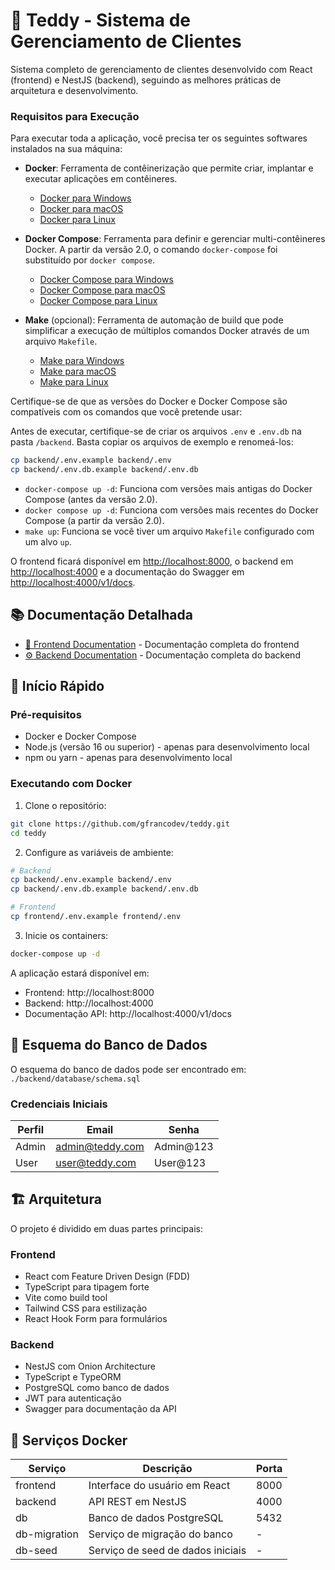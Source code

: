 # 🧸 Teddy - Sistema de Gerenciamento de Clientes

Sistema completo de gerenciamento de clientes desenvolvido com React (frontend) e NestJS (backend), seguindo as melhores práticas de arquitetura e desenvolvimento.
### Requisitos para Execução

Para executar toda a aplicação, você precisa ter os seguintes softwares instalados na sua máquina:

- **Docker**: Ferramenta de contêinerização que permite criar, implantar e executar aplicações em contêineres.
    - [Docker para Windows](https://docs.docker.com/desktop/install/windows-install/)
    - [Docker para macOS](https://docs.docker.com/desktop/install/mac-install/)
    - [Docker para Linux](https://docs.docker.com/desktop/install/linux-install/)

- **Docker Compose**: Ferramenta para definir e gerenciar multi-contêineres Docker. A partir da versão 2.0, o comando `docker-compose` foi substituído por `docker compose`.
    - [Docker Compose para Windows](https://docs.docker.com/compose/install/)
    - [Docker Compose para macOS](https://docs.docker.com/compose/install/)
    - [Docker Compose para Linux](https://docs.docker.com/compose/install/)

- **Make** (opcional): Ferramenta de automação de build que pode simplificar a execução de múltiplos comandos Docker através de um arquivo `Makefile`.
    - [Make para Windows](http://gnuwin32.sourceforge.net/packages/make.htm)
    - [Make para macOS](https://formulae.brew.sh/formula/make)
    - [Make para Linux](https://www.gnu.org/software/make/)

Certifique-se de que as versões do Docker e Docker Compose são compatíveis com os comandos que você pretende usar:

Antes de executar, certifique-se de criar os arquivos `.env` e `.env.db` na pasta `/backend`. Basta copiar os arquivos de exemplo e renomeá-los:
```bash
cp backend/.env.example backend/.env
cp backend/.env.db.example backend/.env.db
```

- `docker-compose up -d`: Funciona com versões mais antigas do Docker Compose (antes da versão 2.0).
- `docker compose up -d`: Funciona com versões mais recentes do Docker Compose (a partir da versão 2.0).
- `make up`: Funciona se você tiver um arquivo `Makefile` configurado com um alvo `up`.

O frontend ficará disponível em [http://localhost:8000](http://localhost:8000), o backend em [http://localhost:4000](http://localhost:4000) e a documentação do Swagger em [http://localhost:4000/v1/docs](http://localhost:4000/v1/docs).

## 📚 Documentação Detalhada

- [📱 Frontend Documentation](./frontend/README.md) - Documentação completa do frontend
- [⚙️ Backend Documentation](./backend/README.md) - Documentação completa do backend

## 🚀 Início Rápido

### Pré-requisitos
- Docker e Docker Compose
- Node.js (versão 16 ou superior) - apenas para desenvolvimento local
- npm ou yarn - apenas para desenvolvimento local

### Executando com Docker

1. Clone o repositório:
```bash
git clone https://github.com/gfrancodev/teddy.git
cd teddy
```

2. Configure as variáveis de ambiente:
```bash
# Backend
cp backend/.env.example backend/.env
cp backend/.env.db.example backend/.env.db

# Frontend
cp frontend/.env.example frontend/.env
```

3. Inicie os containers:
```bash
docker-compose up -d
```

A aplicação estará disponível em:
- Frontend: http://localhost:8000
- Backend: http://localhost:4000
- Documentação API: http://localhost:4000/v1/docs

## 📂 Esquema do Banco de Dados

O esquema do banco de dados pode ser encontrado em: `./backend/database/schema.sql`

### Credenciais Iniciais

| Perfil | Email | Senha |
|--------|-------|-------|
| Admin | admin@teddy.com | Admin@123 |
| User | user@teddy.com | User@123 |

## 🏗️ Arquitetura

O projeto é dividido em duas partes principais:

### Frontend
- React com Feature Driven Design (FDD)
- TypeScript para tipagem forte
- Vite como build tool
- Tailwind CSS para estilização
- React Hook Form para formulários

### Backend
- NestJS com Onion Architecture
- TypeScript e TypeORM
- PostgreSQL como banco de dados
- JWT para autenticação
- Swagger para documentação da API

## 🐳 Serviços Docker

| Serviço | Descrição | Porta |
|---------|-----------|-------|
| frontend | Interface do usuário em React | 8000 |
| backend | API REST em NestJS | 4000 |
| db | Banco de dados PostgreSQL | 5432 |
| db-migration | Serviço de migração do banco | - |
| db-seed | Serviço de seed de dados iniciais | - |